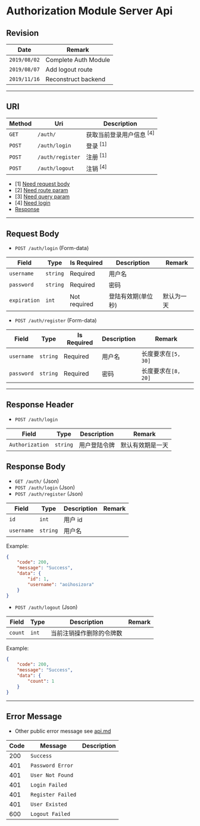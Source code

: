 # Authorization Module Server Api

## Revision

|Date|Remark|
|--|--|
|`2019/08/02`|Complete Auth Module|
|`2019/08/07`|Add logout route|
|`2019/11/16`|Reconstruct backend|

---

## URI

|Method|Uri|Description|
|--|--|--|
|`GET`|`/auth/`|获取当前登录用户信息 <sup>[4]</sup>|
|`POST`|`/auth/login`|登录 <sup>[1]</sup>|
|`POST`|`/auth/register`|注册 <sup>[1]</sup>|
|`POST`|`/auth/logout`|注销 <sup>[4]</sup>|

+ [1] [Need request body](https://github.com/Aoi-hosizora/Biji_BackEnd/blob/master/docs/auth.md#request-body)
+ [2] [Need route param](https://github.com/Aoi-hosizora/Biji_BackEnd/blob/master/docs/auth.md#request-route-param)
+ [3] [Need query param](https://github.com/Aoi-hosizora/Biji_BackEnd/blob/master/docs/auth.md#request-query-param)
+ [4] [Need login](https://github.com/Aoi-hosizora/Biji_BackEnd/blob/master/docs/auth.md#request-header)
+ [Response](https://github.com/Aoi-hosizora/Biji_BackEnd/blob/master/docs/auth.md#response-body)

---

## Request Body

+ `POST /auth/login` (Form-data)

|Field|Type|Is Required|Description|Remark|
|--|--|--|--|--|
|`username`|`string`|Required|用户名||
|`password`|`string`|Required|密码||
|`expiration`|`int`|Not required|登陆有效期(单位秒)|默认为一天|

+ `POST /auth/register` (Form-data)

|Field|Type|Is Required|Description|Remark|
|--|--|--|--|--|
|`username`|`string`|Required|用户名|长度要求在`[5, 30]`|
|`password`|`string`|Required|密码|长度要求在`[8, 20]`|

---

## Response Header

+ `POST /auth/login`

|Field|Type|Description|Remark|
|--|--|--|--|
|`Authorization`|`string`|用户登陆令牌|默认有效期是一天|

## Response Body

+ `GET /auth/` (Json)
+ `POST /auth/login` (Json)
+ `POST /auth/register` (Json)

|Field|Type|Description|Remark|
|--|--|--|--|
|`id`|`int`|用户 id||
|`username`|`string`|用户名||

Example:
```json
{
    "code": 200,
    "message": "Success",
    "data": {
        "id": 1,
        "username": "aoihosizora"
    }
}
```

+ `POST /auth/logout` (Json)

|Field|Type|Description|Remark|
|--|--|--|--|
|`count`|`int`|当前注销操作删除的令牌数||

Example:
```json
{
    "code": 200,
    "message": "Success",
    "data": {
        "count": 1
    }
}
```

---

## Error Message

+ Other public error message see [api.md](https://github.com/Aoi-hosizora/Biji_BackEnd/blob/master/docs/api.md)

|Code|Message|Description|
|--|--|--|
|200|`Success`||
|401|`Password Error`||
|401|`User Not Found`||
|401|`Login Failed`||
|401|`Register Failed`||
|401|`User Existed`||
|600|`Logout Failed`||
